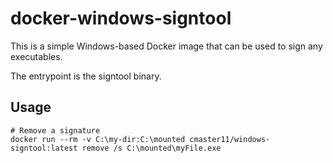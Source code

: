 # docker-windows-signtool

This is a simple Windows-based Docker image that can be used to sign any executables.

The entrypoint is the signtool binary.

## Usage

```
# Remove a signature
docker run --rm -v C:\my-dir:C:\mounted cmaster11/windows-signtool:latest remove /s C:\mounted\myFile.exe
```
